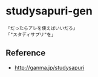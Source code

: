 # studysapuri-gen
```
「だったらアレを使えばいいだろ」
「"スタディサプリ"を」
```

## Reference
- http://ganma.jp/studysapuri
